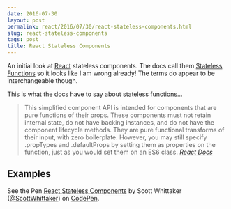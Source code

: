 ```yaml
---
date: 2016-07-30
layout: post
permalink: react/2016/07/30/react-stateless-components.html
slug: react-stateless-components
tags: post
title: React Stateless Components
---
```

An initial look at [React](https://facebook.github.io/react/) stateless components. The docs call them [Stateless Functions](https://facebook.github.io/react/docs/reusable-components.html#stateless-functions) so it looks like I am wrong already! The terms do appear to be interchangeable though.

This is what the docs have to say about stateless functions...

> This simplified component API is intended for components that are pure functions of their props. These components must not retain internal state, do not have backing instances, and do not have the component lifecycle methods. They are pure functional transforms of their input, with zero boilerplate. However, you may still specify .propTypes and .defaultProps by setting them as properties on the function, just as you would set them on an ES6 class.
<cite>[React Docs](https://facebook.github.io/react/docs/reusable-components.html#stateless-functions)</cite>

## Examples

<p data-height="620" data-theme-id="0" data-slug-hash="VjBErB" data-default-tab="js,result" data-user="ScottWhittaker" data-embed-version="2" data-preview="true" class="codepen">See the Pen <a href="https://codepen.io/ScottWhittaker/pen/VjBErB/">React Stateless Components</a> by Scott Whittaker (<a href="http://codepen.io/ScottWhittaker">@ScottWhittaker</a>) on <a href="http://codepen.io">CodePen</a>.</p>
<script async src="//assets.codepen.io/assets/embed/ei.js"></script>

